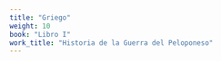 ```yaml
---
title: "Griego"
weight: 10
book: "Libro I"
work_title: "Historia de la Guerra del Peloponeso"
---
```


